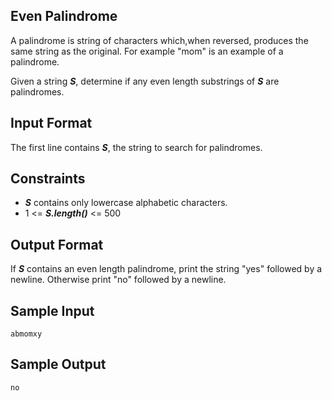 ## Even Palindrome

A palindrome is string of characters which,when reversed, produces the same string as the original. For example "mom" is an example of a palindrome.

Given a string __*S*__, determine if any even length substrings of __*S*__ are palindromes.

## Input Format

The first line contains __*S*__, the string to search for palindromes.

## Constraints

- __*S*__ contains only lowercase alphabetic characters.
- 1 <= __*S.length()*__ <= 500

## Output Format

If __*S*__ contains an even length palindrome, print the string "yes" followed by a newline. Otherwise print "no" followed by a newline.

## Sample Input
```
abmomxy
```

## Sample Output
```
no
```
